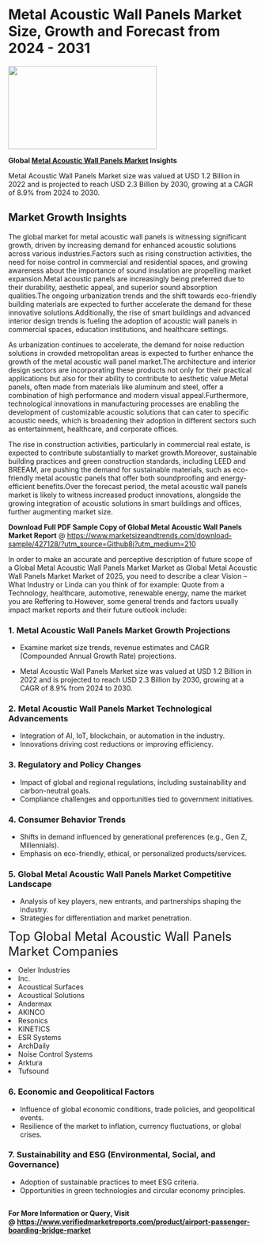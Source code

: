<H1>Metal Acoustic Wall Panels Market Size, Growth and Forecast from 2024 - 2031</H1><img class="aligncenter size-medium wp-image-584254" src="https://thirdeyenews.in/wp-content/uploads/2024/09/Global-Market-Research-300x168.jpeg" alt="" width="300" height="168" /><p><strong>Global&nbsp;<a href="https://www.marketsizeandtrends.com/download-sample/427128/?utm_source=Github8j?utm_medium=210">Metal Acoustic Wall Panels Market</a> Insights</strong></p><p>Metal Acoustic Wall Panels Market size was valued at USD 1.2 Billion in 2022 and is projected to reach USD 2.3 Billion by 2030, growing at a CAGR of 8.9% from 2024 to 2030.</p><p><h2>Market Growth Insights</h2> <p>The global market for metal acoustic wall panels is witnessing significant growth, driven by increasing demand for enhanced acoustic solutions across various industries.Factors such as rising construction activities, the need for noise control in commercial and residential spaces, and growing awareness about the importance of sound insulation are propelling market expansion.Metal acoustic panels are increasingly being preferred due to their durability, aesthetic appeal, and superior sound absorption qualities.The ongoing urbanization trends and the shift towards eco-friendly building materials are expected to further accelerate the demand for these innovative solutions.Additionally, the rise of smart buildings and advanced interior design trends is fueling the adoption of acoustic wall panels in commercial spaces, education institutions, and healthcare settings.</p> <p>As urbanization continues to accelerate, the demand for noise reduction solutions in crowded metropolitan areas is expected to further enhance the growth of the metal acoustic wall panel market.The architecture and interior design sectors are incorporating these products not only for their practical applications but also for their ability to contribute to aesthetic value.Metal panels, often made from materials like aluminum and steel, offer a combination of high performance and modern visual appeal.Furthermore, technological innovations in manufacturing processes are enabling the development of customizable acoustic solutions that can cater to specific acoustic needs, which is broadening their adoption in different sectors such as entertainment, healthcare, and corporate offices.</p> <p>The rise in construction activities, particularly in commercial real estate, is expected to contribute substantially to market growth.Moreover, sustainable building practices and green construction standards, including LEED and BREEAM, are pushing the demand for sustainable materials, such as eco-friendly metal acoustic panels that offer both soundproofing and energy-efficient benefits.Over the forecast period, the metal acoustic wall panels market is likely to witness increased product innovations, alongside the growing integration of acoustic solutions in smart buildings and offices, further augmenting market size.</p> <p><span class=""><strong>Download Full PDF Sample Copy of Global Metal Acoustic Wall Panels Market Report</strong> @ <a href="https://www.marketsizeandtrends.com/download-sample/427128/?utm_source=Github8j?utm_medium=210" target="_blank">https://www.marketsizeandtrends.com/download-sample/427128/?utm_source=Github8j?utm_medium=210</a></span></p><p>In order to make an accurate and perceptive description of future scope of a Global&nbsp;Metal Acoustic Wall Panels Market Market as Global&nbsp;Metal Acoustic Wall Panels Market Market of 2025, you need to describe a clear Vision &ndash; What Industry or Linda can you think of for example: Quote from a Technology, healthcare, automotive, renewable energy, name the market you are Reffering to.However, some general trends and factors usually impact market reports and their future outlook include:</p><h3>1.&nbsp;<strong>Metal Acoustic Wall Panels Market Growth Projections</strong></h3><ul><li>Examine market size trends, revenue estimates and CAGR (Compounded Annual Growth Rate) projections.</li><li><p>Metal Acoustic Wall Panels Market size was valued at USD 1.2 Billion in 2022 and is projected to reach USD 2.3 Billion by 2030, growing at a CAGR of 8.9% from 2024 to 2030.</p></li></ul><h3>2.&nbsp;<strong>Metal Acoustic Wall Panels Market Technological Advancements</strong></h3><ul><li>Integration of AI, IoT, blockchain, or automation in the industry.</li><li>Innovations driving cost reductions or improving efficiency.</li></ul><h3>3.&nbsp;<strong>Regulatory and Policy Changes</strong></h3><ul><li>Impact of global and regional regulations, including sustainability and carbon-neutral goals.</li><li>Compliance challenges and opportunities tied to government initiatives.</li></ul><h3>4.&nbsp;<strong>Consumer Behavior Trends</strong></h3><ul><li>Shifts in demand influenced by generational preferences (e.g., Gen Z, Millennials).</li><li>Emphasis on eco-friendly, ethical, or personalized products/services.</li></ul><h3>5.&nbsp;<strong>Global Metal Acoustic Wall Panels Market Competitive Landscape</strong></h3><ul><li>Analysis of key players, new entrants, and partnerships shaping the industry.</li><li>Strategies for differentiation and market penetration.</li></ul><p data-pm-slice="1 1 []"><span style="color: inherit; font-family: inherit; font-size: 25px;">Top Global Metal Acoustic Wall Panels Market Companies</span></p><div class="" data-test-id=""><p><li>Oeler Industries</li><li> Inc.</li><li> Acoustical Surfaces</li><li> Acoustical Solutions</li><li> Andermax</li><li> AKINCO</li><li> Resonics</li><li> KINETICS</li><li> ESR Systems</li><li> ArchDaily</li><li> Noise Control Systems</li><li> Arktura</li><li> Tufsound</li></p></div><h3>6.&nbsp;<strong>Economic and Geopolitical Factors</strong></h3><ul><li>Influence of global economic conditions, trade policies, and geopolitical events.</li><li>Resilience of the market to inflation, currency fluctuations, or global crises.</li></ul><h3>7.&nbsp;<strong>Sustainability and ESG (Environmental, Social, and Governance)</strong></h3><ul><li>Adoption of sustainable practices to meet ESG criteria.</li><li>Opportunities in green technologies and circular economy principles.</li></ul><h2><strong style="font-size: 14px;">For More Information or Query, Visit @&nbsp;</strong><a style="background-color: #ffffff; font-size: 14px;" href="https://www.marketsizeandtrends.com/report/metal-acoustic-wall-panels-market/" target="_blank">https://www.verifiedmarketreports.com/product/airport-passenger-boarding-bridge-market</a></h2>